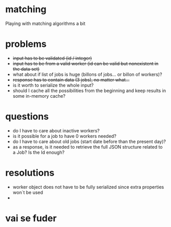 # matching
Playing with matching algorithms a bit

# problems

- ~~input has to be validated (id / integer)~~
- ~~input has to be from a valid worker (id can be valid but nonexistent in the data set)~~
- what about if list of jobs is huge (billons of jobs... or billon of workers)?
- ~~response has to contain data (3 jobs), no matter what...~~
- is it worth to serialize the whole input?
- should I cache all the possibilities from the beginning and keep results in some in-memory cache?


# questions

- do I have to care about inactive workers?
- is it possible for a job to have 0 workers needed?
- do I have to care about old jobs (start date before than the present day)?
- as a response, is it needed to retrieve the full JSON structure related to a Job? Is the Id enough?


# resolutions

- worker object does not have to be fully serialized since extra properties won`t be used
- 

# vai se fuder
